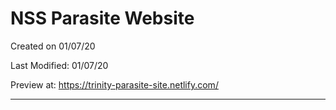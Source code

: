 # NSS Parasite Website
Created on 01/07/20

Last Modified: 01/07/20

Preview at: https://trinity-parasite-site.netlify.com/
***
